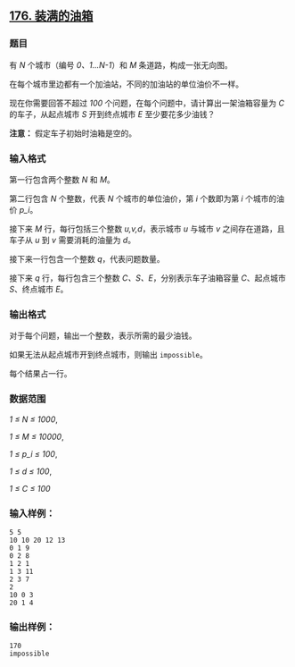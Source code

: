 ## [176. 装满的油箱](https://www.acwing.com/problem/content/178/)

### 题目

有 *N* 个城市（编号 *0、1…N-1*）和 *M* 条道路，构成一张无向图。

在每个城市里边都有一个加油站，不同的加油站的单位油价不一样。

现在你需要回答不超过 *100* 个问题，在每个问题中，请计算出一架油箱容量为 *C* 的车子，从起点城市 *S* 开到终点城市 *E* 至少要花多少油钱？

**注意：** 假定车子初始时油箱是空的。

### 输入格式

第一行包含两个整数 *N* 和 *M*。

第二行包含 *N* 个整数，代表 *N* 个城市的单位油价，第 *i* 个数即为第 *i* 个城市的油价 *p_i*。

接下来 *M* 行，每行包括三个整数 *u,v,d*，表示城市 *u* 与城市 *v* 之间存在道路，且车子从 *u* 到 *v* 需要消耗的油量为 *d*。

接下来一行包含一个整数 *q*，代表问题数量。

接下来 *q* 行，每行包含三个整数 *C、S、E*，分别表示车子油箱容量 *C*、起点城市 *S*、终点城市 *E*。

### 输出格式

对于每个问题，输出一个整数，表示所需的最少油钱。

如果无法从起点城市开到终点城市，则输出 `impossible`。

每个结果占一行。

### 数据范围

*1 ≤ N ≤ 1000*,

*1 ≤ M ≤ 10000*,

*1 ≤ p_i ≤ 100*,

*1 ≤ d ≤ 100*,

*1 ≤ C ≤ 100*

### 输入样例：

```
5 5
10 10 20 12 13
0 1 9
0 2 8
1 2 1
1 3 11
2 3 7
2
10 0 3
20 1 4
```

### 输出样例：

```
170
impossible
```
